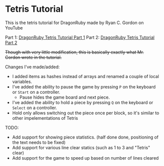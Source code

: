 # Tetris Tutorial

This is the tetris tutorial for DragonRuby made by Ryan C. Gordon on YouTube

Part 1: [DragonRuby Tetris Tutorial Part 1][tutorial_part1]
Part 2: [DragonRuby Tetris Tutorial Part 2][tutorial_part2]

~~Though with very little modification, this is basically exactly what Mr. Gordon wrote in the tutorial.~~

Changes I've made/added:

- I added items as hashes instead of arrays and renamed a couple of local variables.
- I've added the ability to pause the game by pressing `P` on the keyboard or `Start` on a controller.
  - Pause hides the game board and next piece.
- I've added the ability to hold a piece by pressing `Q` on the keyboard or `Select` on a controller.
- Hold only allows switching out the piece once per block, so it's similar to other impelementations of Tetris

TODO:
  - Add support for showing piece statistics. (half done done, positioning of the text needs to be fixed)
  - Add support for various line clear statics (such as 1 to 3 and "Tetris" clear)
  - Add support for the game to speed up based on number of lines cleared

[tutorial_part1]: https://www.youtube.com/watch?v=xZMwRSbC4rY
[tutorial_part2]: https://www.youtube.com/watch?v=C3LLzDUDgz4